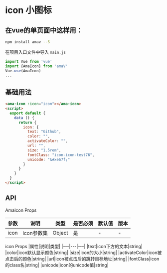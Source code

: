 # icon 小图标

## 在vue的单页面中这样用：
```bash
npm install amav --S 
```
在项目入口文件中导入
`main.js`
```javascript
import Vue from 'vue'
import {AmaIcon} from 'amaV'
Vue.use(AmaIcon)
...
```
## 基础用法
```html
<ama-icon :icon="icon"></ama-icon>
<script>
  export default {
    data () {
      return {
        icon: {
          text: "Github",
          color: "",
          activateColor: "",
          url: "",
          size: "1.5rem",
          fontClass: "icon-icon-test76",
          unicode: "&#xe67f;"
        }
      }
    }
  }
</script>
```
## API
AmaIcon Props

|参数|说明|类型|是否必须|默认值|版本|
|---|---|---|---|---|---|
|icon|icon参数集|Object|是|-|-|

icon Props
|属性|说明|类型|
|---|---|---|
|text|icon下方的文本|string|
|color|icon默认显示颜色|string|
|size|icon的大小|string|
|activateColor|icon被点击后的颜色|string|
|url|icon被点击后的跳转目标地址|string|
|fontClass|icon的class名|string|
|unicode|icon的unicode值|string|


